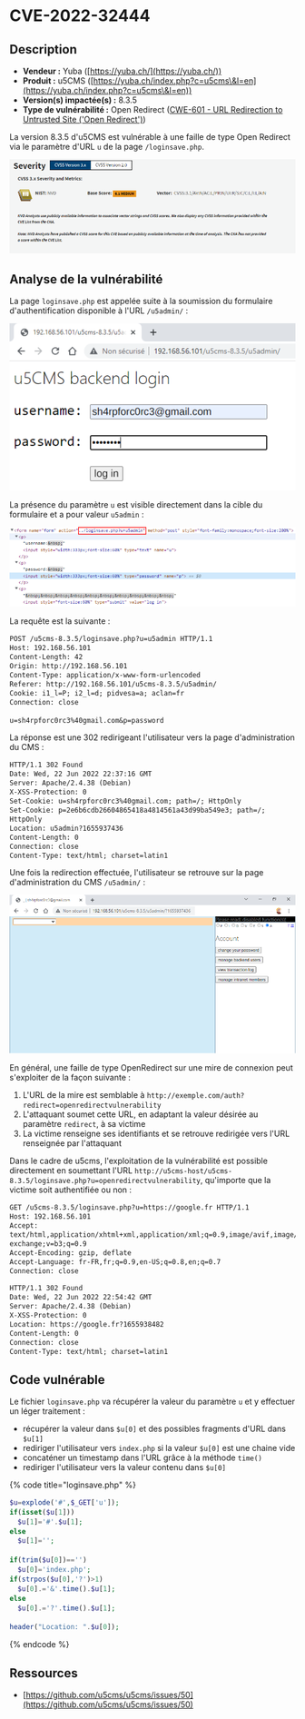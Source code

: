 # CVE-2022-32444

## Description

* **Vendeur :** Yuba ([https://yuba.ch/](https://yuba.ch/))
* **Produit :** u5CMS ([https://yuba.ch/index.php?c=u5cms\&l=en](https://yuba.ch/index.php?c=u5cms\&l=en))
* **Version(s) impactée(s) :** 8.3.5
* **Type de vulnérabilité :** Open Redirect ([CWE-601 - URL Redirection to Untrusted Site ('Open Redirect')](https://cwe.mitre.org/data/definitions/601.html))

La version 8.3.5 d'u5CMS est vulnérable à une faille de type Open Redirect via le paramètre d'URL `u` de la page `/loginsave.php`.

![](<../../.gitbook/assets/image (6) (1) (1).png>)

## Analyse de la vulnérabilité

La page `loginsave.php` est appelée suite à la soumission du formulaire d'authentification disponible à l'URL `/u5admin/` :&#x20;

![](<../../.gitbook/assets/image (2) (1).png>)

La présence du paramètre `u` est visible directement dans la cible du formulaire et a pour valeur `u5admin` :&#x20;

![](<../../.gitbook/assets/image (7) (1) (1) (1) (1) (1).png>)

La requête est la suivante :&#x20;

```http
POST /u5cms-8.3.5/loginsave.php?u=u5admin HTTP/1.1
Host: 192.168.56.101
Content-Length: 42
Origin: http://192.168.56.101
Content-Type: application/x-www-form-urlencoded
Referer: http://192.168.56.101/u5cms-8.3.5/u5admin/
Cookie: i1_l=P; i2_l=d; pidvesa=a; aclan=fr
Connection: close

u=sh4rpforc0rc3%40gmail.com&p=password
```

La réponse est une 302 redirigeant l'utilisateur vers la page d'administration du CMS :

```http
HTTP/1.1 302 Found
Date: Wed, 22 Jun 2022 22:37:16 GMT
Server: Apache/2.4.38 (Debian)
X-XSS-Protection: 0
Set-Cookie: u=sh4rpforc0rc3%40gmail.com; path=/; HttpOnly
Set-Cookie: p=2e6b6cdb26604865418a4814561a43d99ba549e3; path=/; HttpOnly
Location: u5admin?1655937436
Content-Length: 0
Connection: close
Content-Type: text/html; charset=latin1
```

Une fois la redirection effectuée, l'utilisateur se retrouve sur la page d'administration du CMS `/u5admin/` :

![](<../../.gitbook/assets/image (12) (1) (1) (1) (1) (1).png>)

En général, une faille de type OpenRedirect sur une mire de connexion peut s'exploiter de la façon suivante :&#x20;

1. L'URL de la mire est semblable à `http://exemple.com/auth?redirect=openredirectvulnerability`
2. L'attaquant soumet cette URL, en adaptant la valeur désirée au paramètre `redirect`, à sa victime
3. La victime renseigne ses identifiants et se retrouve redirigée vers l'URL renseignée par l'attaquant

Dans le cadre de u5cms, l'exploitation de la vulnérabilité est possible directement en soumettant l'URL `http://u5cms-host/u5cms-8.3.5/loginsave.php?u=openredirectvulnerability`, qu'importe que la victime soit authentifiée ou non :&#x20;

```http
GET /u5cms-8.3.5/loginsave.php?u=https://google.fr HTTP/1.1
Host: 192.168.56.101
Accept: text/html,application/xhtml+xml,application/xml;q=0.9,image/avif,image/webp,image/apng,*/*;q=0.8,application/signed-exchange;v=b3;q=0.9
Accept-Encoding: gzip, deflate
Accept-Language: fr-FR,fr;q=0.9,en-US;q=0.8,en;q=0.7
Connection: close
```

```http
HTTP/1.1 302 Found
Date: Wed, 22 Jun 2022 22:54:42 GMT
Server: Apache/2.4.38 (Debian)
X-XSS-Protection: 0
Location: https://google.fr?1655938482
Content-Length: 0
Connection: close
Content-Type: text/html; charset=latin1
```

## Code vulnérable

Le fichier `loginsave.php` va récupérer la valeur du paramètre `u` et y effectuer un léger traitement :&#x20;

* récupérer la valeur dans `$u[0]` et des possibles fragments d'URL dans `$u[1]`
* rediriger l'utilisateur vers `index.php` si la valeur `$u[0]` est une chaine vide
* concaténer un timestamp dans l'URL grâce à la méthode `time()`
* rediriger l'utilisateur vers la valeur contenu dans `$u[0]`

{% code title="loginsave.php" %}
```php
$u=explode('#',$_GET['u']);
if(isset($u[1]))
  $u[1]='#'.$u[1];
else 
  $u[1]='';

if(trim($u[0])=='')
  $u[0]='index.php';
if(strpos($u[0],'?')>1)
  $u[0].='&'.time().$u[1];
else 
  $u[0].='?'.time().$u[1];

header("Location: ".$u[0]);
```
{% endcode %}

## Ressources

* [https://github.com/u5cms/u5cms/issues/50](https://github.com/u5cms/u5cms/issues/50)

